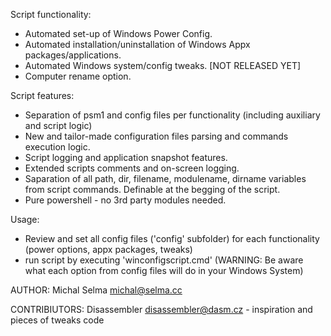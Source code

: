 Script functionality:
- Automated set-up of Windows Power Config.
- Automated installation/uninstallation of Windows Appx packages/applications.
- Automated Windows system/config tweaks. [NOT RELEASED YET]
- Computer rename option.

Script features:
- Separation of psm1 and config files per functionality (including auxiliary and script logic)
- New and tailor-made configuration files parsing and commands execution logic.
- Script logging and application snapshot features.
- Extended scripts comments and on-screen logging.
- Saparation of all path, dir, filename, modulename, dirname variables from script commands. Definable at the begging of the script.
- Pure powershell - no 3rd party modules needed.

Usage:
- Review and set all config files ('config' subfolder) for each functionality (power options, appx packages, tweaks)
- run script by executing 'winconfigscript.cmd' (WARNING: Be aware what each option from config files will do in your Windows System)


AUTHOR:
Michal Selma <michal@selma.cc>

CONTRIBIUTORS:
Disassembler <disassembler@dasm.cz> - inspiration and pieces of tweaks code



